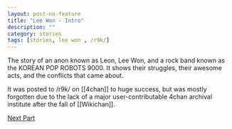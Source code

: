 ```yaml
---
layout: post-no-feature
title: "Lee Won - Intro"
description: ""
category: stories
tags: [stories, lee won , /r9k/]
---
```


The story of an anon known as Leon, Lee Won, and a rock band known as the KOREAN POP ROBOTS 9000. It shows their struggles, their awesome acts, and the conflicts that came about.

It was posted to /r9k/ on [[4chan]] to huge success, but was mostly forgotten due to the lack of a major user-contributable 4chan archival institute after the fall of [[Wikichan]].

[Next Part](/stories/lee-won/index.html)
